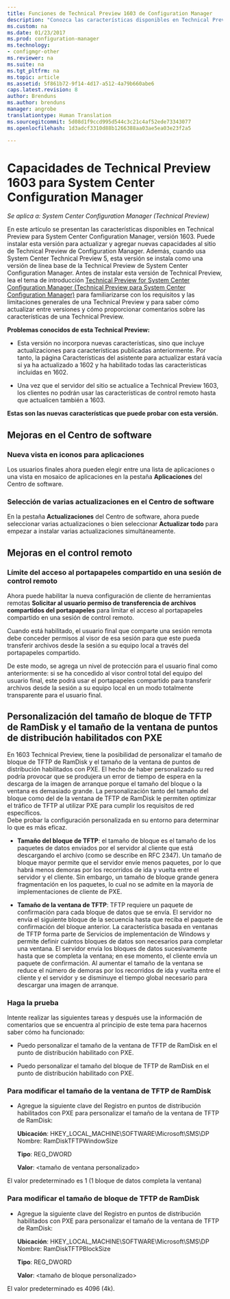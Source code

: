 ```yaml
---
title: Funciones de Technical Preview 1603 de Configuration Manager
description: "Conozca las características disponibles en Technical Preview para System Center Configuration Manager, versión 1603."
ms.custom: na
ms.date: 01/23/2017
ms.prod: configuration-manager
ms.technology:
- configmgr-other
ms.reviewer: na
ms.suite: na
ms.tgt_pltfrm: na
ms.topic: article
ms.assetid: 5f861b72-9f14-4d17-a512-4a79b660abe6
caps.latest.revision: 8
author: Brenduns
ms.author: brenduns
manager: angrobe
translationtype: Human Translation
ms.sourcegitcommit: 5d08d1f9ccd995d544c3c21c4af52ede73343077
ms.openlocfilehash: 1d3adcf3310d88b1266388aa03ae5ea03e23f2a5

---
```

# <a name="capabilities-in-technical-preview-1603-for-system-center-configuration-manager"></a>Capacidades de Technical Preview 1603 para System Center Configuration Manager

*Se aplica a: System Center Configuration Manager (Technical Preview)*

En este artículo se presentan las características disponibles en Technical Preview para System Center Configuration Manager, versión 1603. Puede instalar esta versión para actualizar y agregar nuevas capacidades al sitio de Technical Preview de Configuration Manager. Además, cuando usa System Center Technical Preview 5, esta versión se instala como una versión de línea base de la Technical Preview de System Center Configuration Manager. Antes de instalar esta versión de Technical Preview, lea el tema de introducción [Technical Preview for System Center Configuration Manager (Technical Preview para System Center Configuration Manager)](../../core/get-started/technical-preview.md) para familiarizarse con los requisitos y las limitaciones generales de una Technical Preview y para saber cómo actualizar entre versiones y cómo proporcionar comentarios sobre las características de una Technical Preview.  

 **Problemas conocidos de esta Technical Preview:**  

-   Esta versión no incorpora nuevas características, sino que incluye actualizaciones para características publicadas anteriormente. Por tanto, la página Características del asistente para actualizar estará vacía si ya ha actualizado a 1602 y ha habilitado todas las características incluidas en 1602.  

-   Una vez que el servidor del sitio se actualice a Technical Preview 1603, los clientes no podrán usar las características de control remoto hasta que actualicen también a 1603.  

 **Estas son las nuevas características que puede probar con esta versión.**  

##  <a name="a-namebkmksc1603a-improvements-to-software-center"></a><a name="BKMK_SC1603"></a> Mejoras en el Centro de software  

### <a name="new-tiled-view-for-apps"></a>Nueva vista en iconos para aplicaciones  
 Los usuarios finales ahora pueden elegir entre una lista de aplicaciones o una vista en mosaico de aplicaciones en la pestaña **Aplicaciones** del Centro de software.  

### <a name="select-multiple-updates-in-software-center"></a>Selección de varias actualizaciones en el Centro de software  
 En la pestaña **Actualizaciones** del Centro de software, ahora puede seleccionar varias actualizaciones o bien seleccionar **Actualizar todo** para empezar a instalar varias actualizaciones simultáneamente.  

##  <a name="a-namebkmkrc1603a-improvements-to-remote-control"></a><a name="BKMK_RC1603"></a> Mejoras en el control remoto  

### <a name="limit-shared-clipboard-access-in-a-remote-control-session"></a>Límite del acceso al portapapeles compartido en una sesión de control remoto  
 Ahora puede habilitar la nueva configuración de cliente de herramientas remotas **Solicitar al usuario permiso de transferencia de archivos compartidos del portapapeles** para limitar el acceso al portapapeles compartido en una sesión de control remoto.  

 Cuando está habilitado, el usuario final que comparte una sesión remota debe conceder permisos al visor de esa sesión para que este pueda transferir archivos desde la sesión a su equipo local a través del portapapeles compartido.  

 De este modo, se agrega un nivel de protección para el usuario final como anteriormente: si se ha concedido al visor control total del equipo del usuario final, este podrá usar el portapapeles compartido para transferir archivos desde la sesión a su equipo local en un modo totalmente transparente para el usuario final.  

##  <a name="a-namebkmkramdisktftpa-customize-the-ramdisk-tftp-block-size-and-window-size-on-pxe-enabled-distribution-points"></a><a name="BKMK_RamDiskTFTP"></a> Personalización del tamaño de bloque de TFTP de RamDisk y el tamaño de la ventana de puntos de distribución habilitados con PXE  
 En 1603 Technical Preview, tiene la posibilidad de personalizar el tamaño de bloque de TFTP de RamDisk y el tamaño de la ventana de puntos de distribución habilitados con PXE. El hecho de haber personalizado su red podría provocar que se produjera un error de tiempo de espera en la descarga de la imagen de arranque porque el tamaño del bloque o la ventana es demasiado grande. La personalización tanto del tamaño del bloque como del de la ventana de TFTP de RamDisk le permiten optimizar el tráfico de TFTP al utilizar PXE para cumplir los requisitos de red específicos.   
Debe probar la configuración personalizada en su entorno para determinar lo que es más eficaz.  

-   **Tamaño del bloque de TFTP**: el tamaño de bloque es el tamaño de los paquetes de datos enviados por el servidor al cliente que está descargando el archivo (como se describe en RFC 2347). Un tamaño de bloque mayor permite que el servidor envíe menos paquetes, por lo que habrá menos demoras por los recorridos de ida y vuelta entre el servidor y el cliente. Sin embargo, un tamaño de bloque grande genera fragmentación en los paquetes, lo cual no se admite en la mayoría de implementaciones de cliente de PXE.  

-   **Tamaño de la ventana de TFTP**: TFTP requiere un paquete de confirmación para cada bloque de datos que se envía. El servidor no envía el siguiente bloque de la secuencia hasta que reciba el paquete de confirmación del bloque anterior. La característica basada en ventanas de TFTP forma parte de Servicios de implementación de Windows y permite definir cuántos bloques de datos son necesarios para completar una ventana. El servidor envía los bloques de datos sucesivamente hasta que se completa la ventana; en ese momento, el cliente envía un paquete de confirmación. Al aumentar el tamaño de la ventana se reduce el número de demoras por los recorridos de ida y vuelta entre el cliente y el servidor y se disminuye el tiempo global necesario para descargar una imagen de arranque.  

### <a name="try-it-out"></a>Haga la prueba  
 Intente realizar las siguientes tareas y después use la información de comentarios que se encuentra al principio de este tema para hacernos saber cómo ha funcionado:  

-   Puedo personalizar el tamaño de la ventana de TFTP de RamDisk en el punto de distribución habilitado con PXE.  

-   Puedo personalizar el tamaño del bloque de TFTP de RamDisk en el punto de distribución habilitado con PXE.  

### <a name="to-modify-the-ramdisk-tftp-window-size"></a>Para modificar el tamaño de la ventana de TFTP de RamDisk  

-   Agregue la siguiente clave del Registro en puntos de distribución habilitados con PXE para personalizar el tamaño de la ventana de TFTP de RamDisk:  

     **Ubicación**: HKEY_LOCAL_MACHINE\SOFTWARE\Microsoft\SMS\DP  
    Nombre: RamDiskTFTPWindowSize  

     **Tipo**: REG_DWORD  

     **Valor**: &lt;tamaño de ventana personalizado\>  

 El valor predeterminado es 1 (1 bloque de datos completa la ventana)  

### <a name="to-modify-the-ramdisk-tftp-block-size"></a>Para modificar el tamaño de bloque de TFTP de RamDisk  

-   Agregue la siguiente clave del Registro en puntos de distribución habilitados con PXE para personalizar el tamaño de la ventana de TFTP de RamDisk:  

     **Ubicación**: HKEY_LOCAL_MACHINE\SOFTWARE\Microsoft\SMS\DP  
    Nombre: RamDiskTFTPBlockSize  

     **Tipo**: REG_DWORD  

     **Valor**: &lt;tamaño de bloque personalizado\>  

 El valor predeterminado es 4096 (4k).  



<!--HONumber=Jan17_HO4-->


